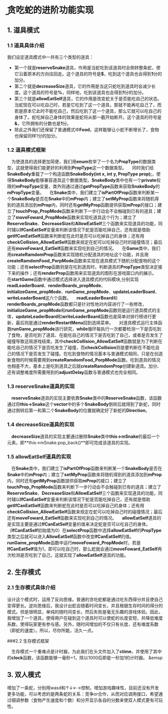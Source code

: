 # ̰贪吃蛇的进阶功能实现

## 1. 道具模式
### 1.1 道具具体介绍  

我们设定道具模式中一共有三个类型的道具：

+ 第一个就是**reserveSnake**道具，作用是当蛇吃到该道具时会倒转整条蛇，使它沿着原本的方向往回走。这个道具的符号是$\mathbf{\$}$，吃到这个道具也会得到**1**分的加分。
+ 第二个就是**decreaseSize**道具，它的作用是当这只蛇吃到道具时会减少长度。这个道具的符号是$\mathbf{\%}$，同样地，吃到该道具也会得到**1**分的加分。
+ 第三个就是**allowEatSelf**道具，它的作用是改变蛇关于是否能吃自己的状态。当蛇现在可以吃自己时，若是它吃到了这一个道具，那就不能再吃自己了，而若是原本它此时不能吃自己，然后吃到了这一个道具，那么它就可以吃自己的身体了。蛇吃掉自己身体的效果是蛇将从那一截开始断开。这个道具的符号是$\mathbf{\&}$，它所拥有的分数也是**1**分。
+ 除此之外我们还保留了普通模式中**Food**，这样能够让小蛇不断增长了，食物也保留同样1分的加分。
  
### 1.2 道具模式框架  

&emsp;为使道具的选择更加简便，我们用**enum**枚举了一个名为**PropType**的数据类型，这就使得我们能更好的利用到**PropType**这一个数据类型。
&emsp;同时我们给**SnakeBody**重载了一个构造函数**SnakeBody(int x, int y, PropType prop);**，使得**SnakeBody**能够兼容道具这个数据类型。**SnakeBody**类中也有一个**private**权限的**mPropType**变量，类外则通过通过**getPropType**函数来获取**SnakeBody**的**mPropType**变量。
&emsp;在**Snake**类中，我们建立了**isPartOfProp**函数来判断某一个**SnakeBody**是否在**Snake**中的**mProp**内；建立了**setMyProp**函数来将随机得到的道具添加到**mProp**内，同时还有**getMyProp**函数提供获取**mProp**的接口；建立了**touchProp_PropMode**函数来判断下一步行动会不会触碰到已有的道具；建立了**moveFoward_PropMode**函数来实现吃道具这个行为；建立了**ReserveSnake**、**DecreaseSize**和**AllowEatSelf**三个函数来实现道具的功能，同时辅以**IfCanEatSelf**变量来判断该情况下蛇是否能吃掉自己，还有就是借助**getIfCanEatSelf**函数来判断蛇在此时是否可以吃掉自己的身体；还有用**checkCollision_AllowEatSelf**函数来规定在蛇可以吃掉自己时的碰撞情况；最后还有**moveFoward_EatSelf**函数来实现吃到自己的情况。
&emsp;在**Game**类中，我们用**createRamdomProp**函数来实现随机分配道具的地址这个功能，并且用**createRamdomFood_PorpMode**函数来实现在道具模式下随机分配食物的这个功能；还有**selectProp**函数则是在吃到道具时，判断道具的**PropType**类型决定接下来的操作；还有**renderProp**函数用来实现道具的图形在游戏窗口内的展示。
&emsp;在**startGame**函数中通过模式选择进入道具模式的代码模块,分别实现**readLeaderBoard**、**renderBoards_propMode**、**initializeGame_propMode**、**runGame_propMode**、**updateLeaderBoard**、**writeLeaderBoard**这六个函数。
&emsp;**readLeaderBoard**和**renderBoards_propMode**函数都只是针对性地对内容进行了一些修改，**initializeGame_propMode**和**runGame_propMode**函数则是运行道具模式的主体，**updateLeaderBoard**和**writeLeaderBoard**函数也是简单对排行榜进行更新，最后则是通过**renderRestartMenu**回到选择菜单。
&emsp;对道具模式运行主体函数**runGame_propMode**进行研究，**while**循环每执行一次都要检测一下是否吃到了食物，是否吃到了道具、在能吃自己的情况下是否吃到了自己，或者是否发生了碰撞导致这局游戏结束。其中**checkCollision_AllowEatSelf**函数就是为了判断在能吃自己的情况下是否吃发生了碰撞，而**checkCollision**则是要判断在不能吃自己的情况下是否发生了碰撞。在吃到食物的情况基本与普通模式相同，只是在创造新食物的时候需要用到**createRamdomFood_PorpMode**函数。吃到道具的情况也相差不大，基本上是吃到道具之后就**createRamdomProp**创建新道具。加分、还有调整难度所需要用到的**adjustDelay**函数与普通模式也完全相同。  

### 1.3 reserveSnake道具的实现  

&emsp;**reserveSnake**道具的实现主要依靠**Snake**类中的**ReserveSnake**函数，该函数通过将**this->Snake**这个**vector**中的多个**SnakeBody**倒转后就得到了新蛇，同时通过倒转后第一和第二个**SnakeBody**的位置就确定好了新蛇的**Direction**。  

### 1.4 decreaseSize道具的实现  

&emsp;**decreaseSize**道具的实现主要通过删除**Snake**类中**this->mSnake**的最后一个元素，即**this->mSnake.pop_back()**即可完成该道具的实现。  

### 1.5 allowEatSelf道具的实现

&emsp;在**Snake**类中，我们建立了**isPartOfProp**函数来判断某一个**SnakeBody**是否在**Snake**中的**mProp**内；建立了**setMyProp**函数来将随机得到的道具添加到**mProp**内，同时还有**getMyProp**函数提供获取**mProp**的接口；建立了**touchProp_PropMode**函数来判断下一步行动会不会触碰到已有的道具；建立了**ReserveSnake**、**DecreaseSize**和**AllowEatSelf**三个函数来实现道具的功能，同时辅以**IfCanEatSelf**变量来判断该情况下蛇是否能吃掉自己，还有就是借助**getIfCanEatSelf**函数来判断蛇在此时是否可以吃掉自己的身体；还有用**checkCollision_AllowEatSelf**函数来规定在蛇可以吃掉自己时的碰撞情况；最后还有**moveFoward_EatSelf**函数来实现吃到自己的情况。
&emsp;**allowEatSelf**道具的是实现主要是通过**IfCanEatSelf**变量的值来决定蛇是否可以吃自己的身体。（**IfCanEatSelf**初始值为0）在**selectProp**函数中选择**allowEatSelf**的**PropType**类型之后就可以进入**AllowEatSelf**函数中改变**IfCanEatSelf**的值。**runGame_propMode**函数中运行**moveFoward_PropMode**时，若是**IfCanEatSelf**值为1，即可以吃自己时，那么蛇就会通过**moveFoward_EatSelf**再次检测是否吃到了自己，这就实现了**allowEatSelf**道具的功能。

## 2. 生存模式
### 2.1 生存模式具体介绍

设计这个模式时，运用了反向思维。普通的贪吃蛇都是通过吃东西得分并且使自己变得更长。逆向思维后，我设计出蛇会随着时间变长，并且根据生存时间的得分的模式。但是很明显，单纯的随时间变长，然后失败是毫无乐趣的游戏体验。因此，我增加了一个道具，使得用户在碰到这个道具时可以使蛇的长度变短，并降低难度系数，使得玩家更有参与感。另外，随时间增加的不仅只有长度，还有难度系数（即蛇的速度）。所以，尽你所能，活久一点。

###2.2 生存模式框架

&emsp;生存模式一个重难点是计时器，为此我们在头文件加入了**ctime**，并使用了其中的**clock**函数，该函数能够一毫秒+1，除以1000后即是一秒加1的计时器。
&emsp
## 3. 双人模式
增加了一条蛇，分别用wasd和↑↓←→控制，增加游戏趣味性，目前还没有开发更多功能，可以考虑的是两条蛇的关系：竞争or合作，从而对应调用接口，希望通过细调参数（食物产生速度和个数）和分开显示各自的分数来使双人模式更有可玩性。